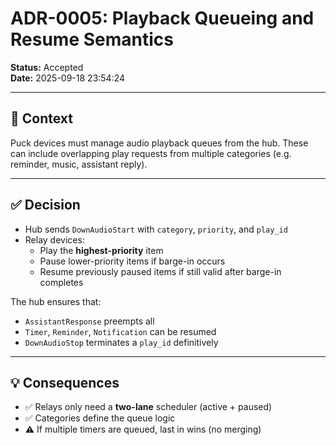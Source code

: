 # ADR-0005: Playback Queueing and Resume Semantics

**Status:** Accepted  
**Date:** 2025-09-18 23:54:24

---

## 🎯 Context

Puck devices must manage audio playback queues from the hub. These can include overlapping play requests from multiple categories (e.g. reminder, music, assistant reply).

---

## ✅ Decision

- Hub sends `DownAudioStart` with `category`, `priority`, and `play_id`
- Relay devices:
  - Play the **highest-priority** item
  - Pause lower-priority items if barge-in occurs
  - Resume previously paused items if still valid after barge-in completes

The hub ensures that:

- `AssistantResponse` preempts all
- `Timer`, `Reminder`, `Notification` can be resumed
- `DownAudioStop` terminates a `play_id` definitively

---

## 💡 Consequences

- ✅ Relays only need a **two-lane** scheduler (active + paused)
- ✅ Categories define the queue logic
- ⚠️ If multiple timers are queued, last in wins (no merging)

